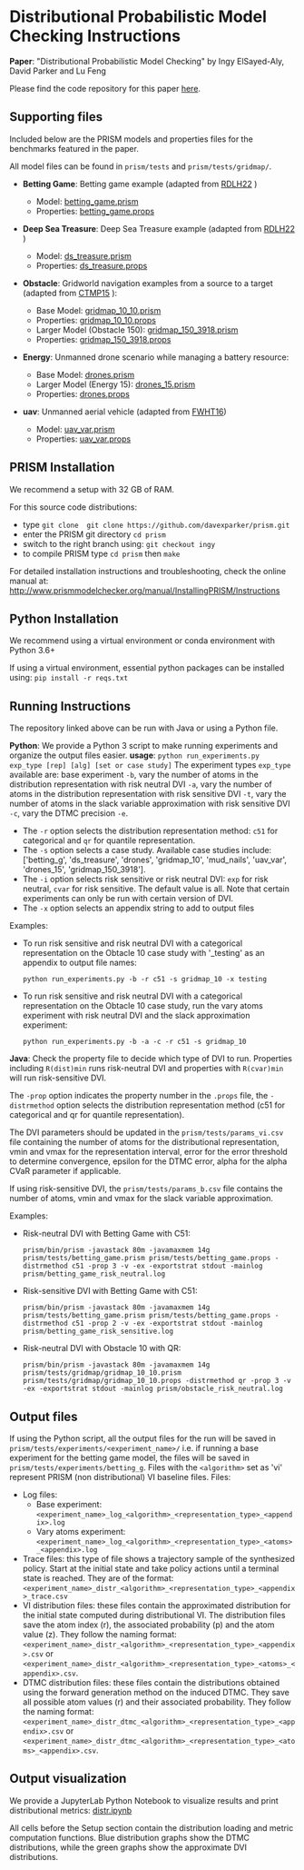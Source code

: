 # Distributional Probabilistic Model Checking Instructions

**Paper**: "Distributional Probabilistic Model Checking"
by Ingy ElSayed-Aly, David Parker and Lu Feng

Please find the code repository for this paper [here](https://github.com/davexparker/prism/tree/ingy).

## Supporting files
Included below are the PRISM models and properties files for the benchmarks featured in the paper. 

All model files can be found in `prism/tests` and `prism/tests/gridmap/`.

* **Betting Game**: Betting game example (adapted from [RDLH22](https://ojs.aaai.org/index.php/ICAPS/article/view/19814) )
    * Model: [betting_game.prism](https://github.com/davexparker/prism/blob/ingy/prism/tests/betting_game.prism)
    * Properties: [betting_game.props](https://github.com/davexparker/prism/blob/ingy/prism/tests/betting_game.props)

* **Deep Sea Treasure**: Deep Sea Treasure example (adapted from [RDLH22](https://ojs.aaai.org/index.php/ICAPS/article/view/19814) )
    * Model: [ds_treasure.prism](https://github.com/davexparker/prism/blob/ingy/prism/tests/ds_treasure.prism)
    * Properties: [ds_treasure.props](https://github.com/davexparker/prism/blob/ingy/prism/tests/ds_treasure.props)

* **Obstacle**: Gridworld navigation examples from a source to a target (adapted from [CTMP15](https://proceedings.neurips.cc/paper/2015/file/64223ccf70bbb65a3a4aceac37e21016-Paper.pdf) ):
    * Base Model: [gridmap_10_10.prism](https://github.com/davexparker/prism/blob/ingy/prism/tests/gridmap/gridmap_10_10.prism)
    * Properties: [gridmap_10_10.props](https://github.com/davexparker/prism/blob/ingy/prism/tests/gridmap/gridmap_10_10.props)
    * Larger Model (Obstacle 150): [gridmap_150_3918.prism](https://github.com/davexparker/prism/blob/ingy/prism/tests/gridmap/gridmap_150_3918.prism)
    * Properties: [gridmap_150_3918.props](https://github.com/davexparker/prism/blob/ingy/prism/tests/gridmap/gridmap_150_3918.props)

* **Energy**: Unmanned drone scenario while managing a battery resource:
    * Base Model: [drones.prism](https://github.com/davexparker/prism/blob/ingy/prism/tests/drones.prism)
    * Larger Model (Energy 15): [drones_15.prism](https://github.com/davexparker/prism/blob/ingy/prism/tests/drones_15.prism)
    * Properties: [drones.props](https://github.com/davexparker/prism/blob/ingy/prism/tests/drones.props)

* **uav**: Unmanned aerial vehicle (adapted from [FWHT16](https://prismmodelchecker.org/bibitem.php?key=FWHT16))
    * Model: [uav_var.prism](https://github.com/davexparker/prism/blob/ingy/prism/tests/uav_var.prism)
    * Properties: [uav_var.props](https://github.com/davexparker/prism/blob/ingy/prism/tests/uav_var.props)


## PRISM Installation
We recommend a setup with 32 GB of RAM.

For this source code distributions:
 * type `git clone  git clone https://github.com/davexparker/prism.git`
 * enter the PRISM git directory `cd prism`
 * switch to the right branch using: `git checkout ingy`
 * to compile PRISM type `cd prism` then `make`

For detailed installation instructions and troubleshooting, check the online manual at:
  http://www.prismmodelchecker.org/manual/InstallingPRISM/Instructions

## Python Installation

We recommend using a virtual environment or conda environment with Python 3.6+

If using a virtual environment, essential python packages can be installed using:
`pip install -r reqs.txt`

## Running Instructions
The repository linked above can be run with Java or using a Python file.

**Python**: We provide a Python 3 script to make running experiments and organize the output files easier. 
**usage**: `python run_experiments.py exp_type [rep] [alg] [set or case study]`
The experiment types `exp_type` available are: base experiment `-b`, vary the number of atoms in the distribution representation with risk neutral DVI `-a`, vary the number of atoms in the distribution representation with risk sensitive DVI `-t`, vary the number of atoms in the slack variable approximation with risk sensitive DVI `-c`, vary the DTMC precision `-e`. 
* The `-r` option selects the distribution representation method: `c51` for categorical and `qr` for quantile representation. 
* The `-s` option selects a case study. Available case studies include:['betting_g', 'ds_treasure', 'drones', 'gridmap_10', 'mud_nails', 'uav_var', 'drones_15', 'gridmap_150_3918'].
* The `-i` option selects risk sensitive or risk neutral DVI: `exp` for risk neutral, `cvar` for risk sensitive. The default value is all. Note that certain experiments can only be run with certain version of DVI.
* The `-x` option selects an appendix string to add to output files

Examples:
* To run risk sensitive and risk neutral DVI with a categorical representation on the Obtacle 10 case study with '_testing' as an appendix to output file names:

    `python run_experiments.py -b -r c51 -s gridmap_10 -x testing`
* To run risk sensitive and risk neutral DVI with a categorical representation on the Obtacle 10 case study, run the vary atoms experiment with risk neutral DVI and the slack approximation experiment:
    
    `python run_experiments.py -b -a -c -r c51 -s gridmap_10`

**Java**: Check the property file to decide which type of DVI to run. Properties including `R(dist)min` runs risk-neutral DVI and properties with `R(cvar)min` will run risk-sensitive DVI. 

The `-prop` option indicates the property number in the `.props` file, the `-distrmethod` option selects the distribution representation method (c51 for categorical and qr for quantile representation). 

The DVI parameters should be updated in the `prism/tests/params_vi.csv` file containing the number of atoms for the distributional representation, vmin and vmax for the representation interval, error for the error threshold to determine convergence, epsilon for the DTMC error, alpha for the alpha CVaR parameter if applicable. 

If using risk-sensitive DVI, the `prism/tests/params_b.csv` file contains the number of atoms, vmin and vmax for the slack variable approximation. 

Examples: 
* Risk-neutral DVI with Betting Game with C51: 
    
    `prism/bin/prism -javastack 80m -javamaxmem 14g prism/tests/betting_game.prism prism/tests/betting_game.props -distrmethod c51 -prop 3 -v -ex -exportstrat stdout -mainlog prism/betting_game_risk_neutral.log`
* Risk-sensitive DVI with Betting Game with C51: 
    
    `prism/bin/prism -javastack 80m -javamaxmem 14g prism/tests/betting_game.prism prism/tests/betting_game.props -distrmethod c51 -prop 2 -v -ex -exportstrat stdout -mainlog prism/betting_game_risk_sensitive.log`
* Risk-neutral DVI with Obstacle 10 with QR:
    
     `prism/bin/prism -javastack 80m -javamaxmem 14g prism/tests/gridmap/gridmap_10_10.prism prism/tests/gridmap/gridmap_10_10.props -distrmethod qr -prop 3 -v -ex -exportstrat stdout -mainlog prism/obstacle_risk_neutral.log`

## Output files

If using the Python script, all the output files for the run will be saved in `prism/tests/experiments/<experiment_name>/` i.e. if running a base experiment for the betting game model, the files will be saved in `prism/tests/experiments/betting_g`. Files with the `<algorithm>` set as 'vi' represent PRISM (non distributional) VI baseline files.
Files:
* Log files: 
    * Base experiment: 
    `<experiment_name>_log_<algorithm>_<representation_type>_<appendix>.log`
    * Vary atoms experiment: 
    `<experiment_name>_log_<algorithm>_<representation_type>_<atoms>_<appendix>.log`
* Trace files: this type of file shows a trajectory sample of the synthesized policy. Start at the initial state and take policy actions until a terminal state is reached. They are of the format: `<experiment_name>_distr_<algorithm>_<representation_type>_<appendix>_trace.csv`
* VI distribution files: these files contain the approximated distribution for the initial state computed during distributional VI. The distribution files save the atom index (r), the associated probability (p) and the atom value (z). They follow the naming format: `<experiment_name>_distr_<algorithm>_<representation_type>_<appendix>.csv` or `<experiment_name>_distr_<algorithm>_<representation_type>_<atoms>_<appendix>.csv`. 
* DTMC distribution files: these files contain the distributions obtained using the forward generation method on the induced DTMC. They save all possible atom values (r) and their associated probability. They follow the naming format: `<experiment_name>_distr_dtmc_<algorithm>_<representation_type>_<appendix>.csv` or `<experiment_name>_distr_dtmc_<algorithm>_<representation_type>_<atoms>_<appendix>.csv`.

## Output visualization

We provide a JupyterLab Python Notebook to visualize results and print distributional metrics: [distr.ipynb](https://github.com/davexparker/prism/blob/ingy/prism/distr.ipynb)

All cells before the Setup section contain the distribution loading and metric computation functions.
Blue distribution graphs show the DTMC distributions, while the green graphs show the approximate DVI distributions.

